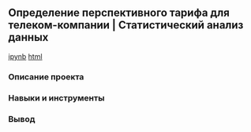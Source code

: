 ## Определение перспективного тарифа для телеком-компании | Статистический анализ данных  
[ipynb](https://github.com/moseevaevgeniya/-yandex_praktikum/blob/main/4.Статистический%20анализ%20данных/mobile_operator_project%20(1).ipynb) [html](https://raw.githubusercontent.com/moseevaevgeniya/-yandex_praktikum/main/4.Статистический%20анализ%20данных/mobile_operator_project.html)
### Описание проекта  
### Навыки и инструменты  
### Вывод  

